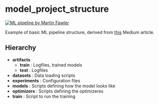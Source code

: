 # model_project_structure

</a>
<a href="https://martinfowler.com/articles/cd4ml/">
<img border="0" alt="ML pipeline by Martin Fawler" src="https://martinfowler.com/articles/cd4ml/ml-pipeline-1.png">
</a> 

Example of basic ML pipeline structure, derived from [this](https://towardsdatascience.com/i-had-no-idea-how-to-build-a-machine-learning-pipeline-but-heres-what-i-figured-f3a7773513a) Medium article.

## Hierarchy

- **artifacts**
  - **train** : Logfiles, trained models
  - **test**  : Logfiles
- **datasets** : Data loading scripts
- **experiments** : Configuration files
- **models** : Scripts defining how the model looks like
- **optimizers** : Scripts defining the optimizeres
- **train** : Script to run the training
